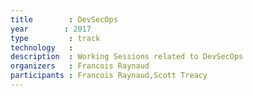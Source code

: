 ```yaml
---
title        : DevSecOps
year		: 2017
type         : track
technology   :
description  : Working Sessions related to DevSecOps
organizers   : Francois Raynaud
participants : Francois Raynaud,Scott Treacy
---
```



